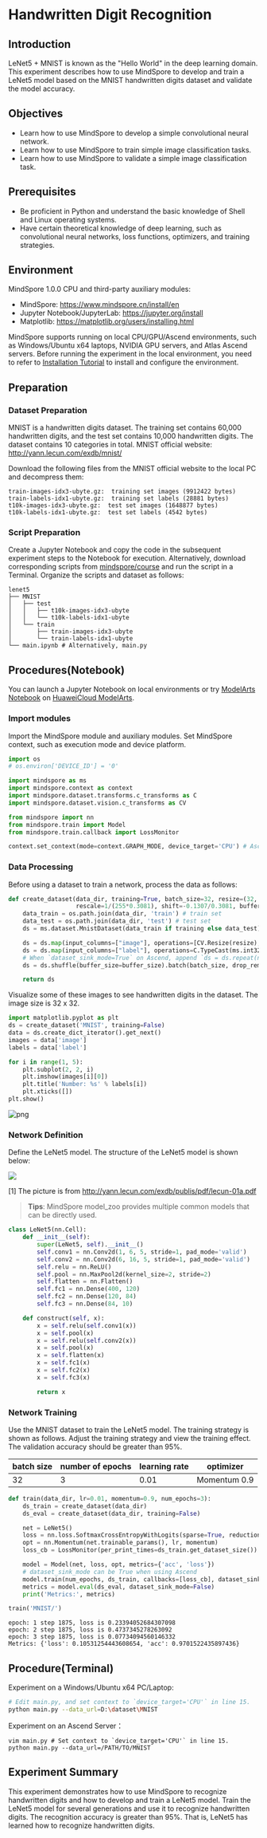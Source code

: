# Handwritten Digit Recognition

## Introduction

LeNet5 + MNIST is known as the "Hello World" in the deep learning domain. This experiment describes how to use MindSpore to develop and train a LeNet5 model based on the MNIST handwritten digits dataset and validate the model accuracy.

## Objectives

- Learn how to use MindSpore to develop a simple convolutional neural network.
- Learn how to use MindSpore to train simple image classification tasks.
- Learn how to use MindSpore to validate a simple image classification task.

## Prerequisites

- Be proficient in Python and understand the basic knowledge of Shell and Linux operating systems.
- Have certain theoretical knowledge of deep learning, such as convolutional neural networks, loss functions, optimizers, and training strategies.

## Environment

MindSpore 1.0.0 CPU and third-party auxiliary modules:

- MindSpore: https://www.mindspore.cn/install/en
- Jupyter Notebook/JupyterLab: https://jupyter.org/install
- Matplotlib: https://matplotlib.org/users/installing.html

MindSpore supports running on local CPU/GPU/Ascend environments, such as Windows/Ubuntu x64 laptops, 
NVIDIA GPU servers, and Atlas Ascend servers. Before running the experiment in the local environment, 
you need to refer to [Installation Tutorial](https://www.mindspore.cn/install/en) to install and configure the environment.

## Preparation

### Dataset Preparation

MNIST is a handwritten digits dataset. The training set contains 60,000 handwritten digits, and the test set contains 10,000 handwritten digits. The dataset contains 10 categories in total. MNIST official website:
http://yann.lecun.com/exdb/mnist/

Download the following files from the MNIST official website to the local PC and decompress them:

    train-images-idx3-ubyte.gz:  training set images (9912422 bytes)
    train-labels-idx1-ubyte.gz:  training set labels (28881 bytes)
    t10k-images-idx3-ubyte.gz:  test set images (1648877 bytes)
    t10k-labels-idx1-ubyte.gz:  test set labels (4542 bytes)

### Script Preparation

Create a Jupyter Notebook and copy the code in the subsequent experiment steps to the Notebook for execution. 
Alternatively, download corresponding scripts from [mindspore/course](https://gitee.com/mindspore/course) and run the script in a Terminal. Organize the scripts and dataset as follows:

    lenet5
    ├── MNIST
    │   ├── test
    │   │   ├── t10k-images-idx3-ubyte
    │   │   └── t10k-labels-idx1-ubyte
    │   └── train
    │       ├── train-images-idx3-ubyte
    │       └── train-labels-idx1-ubyte
    └── main.ipynb # Alternatively, main.py

## Procedures(Notebook)

You can launch a Jupyter Notebook on local environments or try 
[ModelArts Notebook](https://support.huaweicloud.com/en-us/engineers-modelarts/modelarts_23_0032.html) on 
[HuaweiCloud ModelArts](https://www.huaweicloud.com/en-us/product/modelarts.html).

### Import modules

Import the MindSpore module and auxiliary modules. Set MindSpore context, such as execution mode and device platform.

```python
import os
# os.environ['DEVICE_ID'] = '0'

import mindspore as ms
import mindspore.context as context
import mindspore.dataset.transforms.c_transforms as C
import mindspore.dataset.vision.c_transforms as CV

from mindspore import nn
from mindspore.train import Model
from mindspore.train.callback import LossMonitor

context.set_context(mode=context.GRAPH_MODE, device_target='CPU') # Ascend, CPU, GPU
```

### Data Processing

Before using a dataset to train a network, process the data as follows:

```python
def create_dataset(data_dir, training=True, batch_size=32, resize=(32, 32),
                   rescale=1/(255*0.3081), shift=-0.1307/0.3081, buffer_size=64):
    data_train = os.path.join(data_dir, 'train') # train set
    data_test = os.path.join(data_dir, 'test') # test set
    ds = ms.dataset.MnistDataset(data_train if training else data_test)

    ds = ds.map(input_columns=["image"], operations=[CV.Resize(resize), CV.Rescale(rescale, shift), CV.HWC2CHW()])
    ds = ds.map(input_columns=["label"], operations=C.TypeCast(ms.int32))
    # When `dataset_sink_mode=True` on Ascend, append `ds = ds.repeat(num_epochs) to the end
    ds = ds.shuffle(buffer_size=buffer_size).batch(batch_size, drop_remainder=True)

    return ds
```

Visualize some of these images to see handwritten digits in the dataset. The image size is 32 x 32.

```python
import matplotlib.pyplot as plt
ds = create_dataset('MNIST', training=False)
data = ds.create_dict_iterator().get_next()
images = data['image']
labels = data['label']

for i in range(1, 5):
    plt.subplot(2, 2, i)
    plt.imshow(images[i][0])
    plt.title('Number: %s' % labels[i])
    plt.xticks([])
plt.show()
```

![png](images/mnist.png)

### Network Definition

Define the LeNet5 model. The structure of the LeNet5 model is shown below:

![](images/lenet5.jpg)

[1] The picture is from http://yann.lecun.com/exdb/publis/pdf/lecun-01a.pdf

> **Tips**: MindSpore model_zoo provides multiple common models that can be directly used.

```python
class LeNet5(nn.Cell):
    def __init__(self):
        super(LeNet5, self).__init__()
        self.conv1 = nn.Conv2d(1, 6, 5, stride=1, pad_mode='valid')
        self.conv2 = nn.Conv2d(6, 16, 5, stride=1, pad_mode='valid')
        self.relu = nn.ReLU()
        self.pool = nn.MaxPool2d(kernel_size=2, stride=2)
        self.flatten = nn.Flatten()
        self.fc1 = nn.Dense(400, 120)
        self.fc2 = nn.Dense(120, 84)
        self.fc3 = nn.Dense(84, 10)

    def construct(self, x):
        x = self.relu(self.conv1(x))
        x = self.pool(x)
        x = self.relu(self.conv2(x))
        x = self.pool(x)
        x = self.flatten(x)
        x = self.fc1(x)
        x = self.fc2(x)
        x = self.fc3(x)

        return x
```

### Network Training

Use the MNIST dataset to train the LeNet5 model. The training strategy is shown as follows. Adjust the training strategy and view the training effect. The validation accuracy should be greater than 95%.

| batch size | number of epochs | learning rate | optimizer |
| -- | -- | -- | -- |
| 32 | 3 | 0.01 | Momentum 0.9 |

```python
def train(data_dir, lr=0.01, momentum=0.9, num_epochs=3):
    ds_train = create_dataset(data_dir)
    ds_eval = create_dataset(data_dir, training=False)

    net = LeNet5()
    loss = nn.loss.SoftmaxCrossEntropyWithLogits(sparse=True, reduction='mean')
    opt = nn.Momentum(net.trainable_params(), lr, momentum)
    loss_cb = LossMonitor(per_print_times=ds_train.get_dataset_size())

    model = Model(net, loss, opt, metrics={'acc', 'loss'})
    # dataset_sink_mode can be True when using Ascend
    model.train(num_epochs, ds_train, callbacks=[loss_cb], dataset_sink_mode=False)
    metrics = model.eval(ds_eval, dataset_sink_mode=False)
    print('Metrics:', metrics)

train('MNIST/')
```

    epoch: 1 step 1875, loss is 0.23394052684307098
    epoch: 2 step 1875, loss is 0.4737345278263092
    epoch: 3 step 1875, loss is 0.07734094560146332
    Metrics: {'loss': 0.10531254443608654, 'acc': 0.9701522435897436}

## Procedure(Terminal)

Experiment on a Windows/Ubuntu x64 PC/Laptop:

```sh
# Edit main.py, and set context to `device_target='CPU'` in line 15.
python main.py --data_url=D:\dataset\MNIST
```

Experiment on an Ascend Server：

```shell script
vim main.py # Set context to `device_target='CPU'` in line 15.
python main.py --data_url=/PATH/TO/MNIST
```

## Experiment Summary

This experiment demonstrates how to use MindSpore to recognize handwritten digits and how to develop and train a LeNet5 model. 
Train the LeNet5 model for several generations and use it to recognize handwritten digits. 
The recognition accuracy is greater than 95%. That is, LeNet5 has learned how to recognize handwritten digits.
